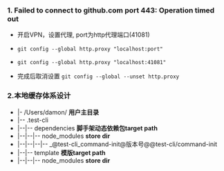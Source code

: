 
### 1. Failed to connect to github.com port 443: Operation timed out
- 开启VPN，设置代理, port为http代理端口(41081)
- ` git config --global http.proxy "localhost:port" ` 
- ` git config --global http.proxy "localhost:41081" `

- 完成后取消设置
` git config --global --unset http.proxy `


### 2.本地缓存体系设计

- |- /Users/damon/        **用户主目录**
- |-- .test-cli    
- |--|-- dependencies     **脚手架动态依赖包target path**
- |--|--|-- node_modules  **store dir**
- |--|--|--|-- _@test-cli_command-init@版本号@@test-cli/command-init
- |--|-- template         **模版target path**
- |--|--|-- node_modules  **store dir**
